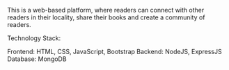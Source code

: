 This is a web-based platform, where readers can connect with other readers in their locality, share their books and create a community of readers.

Technology Stack:

Frontend: HTML, CSS, JavaScript, Bootstrap
Backend: NodeJS, ExpressJS
Database: MongoDB